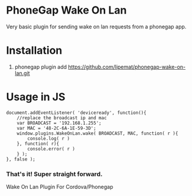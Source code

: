 # PhoneGap Wake On Lan
Very basic plugin for sending wake on lan requests from a phonegap app.

# Installation
1. phonegap plugin add https://github.com/lipemat/phonegap-wake-on-lan.git

# Usage in JS
~~~~
document.addEventListener( 'deviceready', function(){
    //replace the broadcast ip and mac
    var BROADCAST = '192.168.1.255';
    var MAC = '48-2C-6A-1E-59-3D';
    window.plugins.WakeOnLan.wake( BROADCAST, MAC, function( r ){
        console.log( r )
    }, function( r){
        console.error( r )
    } );
}, false );
~~~~

### That's it! Super straight forward. 



Wake On Lan Plugin For Cordova/Phonegap
